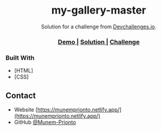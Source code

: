 <!-- Please update value in the {}  -->

<h1 align="center">my-gallery-master</h1>

<div align="center">
   Solution for a challenge from  <a href="http://devchallenges.io" target="_blank">Devchallenges.io</a>.
</div>

<div align="center">
  <h3>
    <a href="https://my-gallery-master-munemprionto.netlify.app/">
      Demo
    </a>
    <span> | </span>
    <a href="https://github.com/Munem-Prionto/my-gallery-master">
      Solution
    </a>
    <span> | </span>
    <a href="https://devchallenges.io/challenges/gcbWLxG6wdennelX7b8I">
      Challenge
    </a>
  </h3>
</div>

### Built With

- [HTML]
- [CSS]

## Contact

- Website [https://munemprionto.netlify.app/](https://munemprionto.netlify.app/)
- GitHub [@Munem-Prionto](https://github.com/Munem-Prionto)

